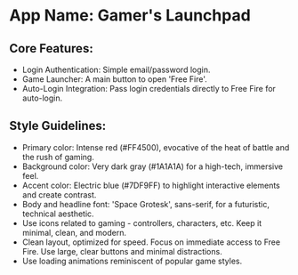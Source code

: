 # **App Name**: Gamer's Launchpad

## Core Features:

- Login Authentication: Simple email/password login.
- Game Launcher: A main button to open 'Free Fire'.
- Auto-Login Integration: Pass login credentials directly to Free Fire for auto-login.

## Style Guidelines:

- Primary color: Intense red (#FF4500), evocative of the heat of battle and the rush of gaming.
- Background color: Very dark gray (#1A1A1A) for a high-tech, immersive feel.
- Accent color: Electric blue (#7DF9FF) to highlight interactive elements and create contrast.
- Body and headline font: 'Space Grotesk', sans-serif, for a futuristic, technical aesthetic.
- Use icons related to gaming - controllers, characters, etc.  Keep it minimal, clean, and modern.
- Clean layout, optimized for speed. Focus on immediate access to Free Fire. Use large, clear buttons and minimal distractions.
- Use loading animations reminiscent of popular game styles.